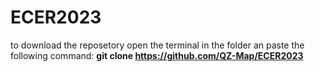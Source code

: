 # ECER2023
to download the reposetory open the terminal in the folder an paste the following command: **git clone https://github.com/QZ-Map/ECER2023**
